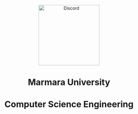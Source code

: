 <div align="center" >
    <a href="https://www.marmara.edu.tr" target="blank"><img align="center" alt="Discord" src="https://logos-download.com/wp-content/uploads/2021/01/Marmara_Universitesi_Logo.png" height="200"/></a>
    
  <br>
    
# **Marmara University**
# **Computer Science Engineering**
</div>
